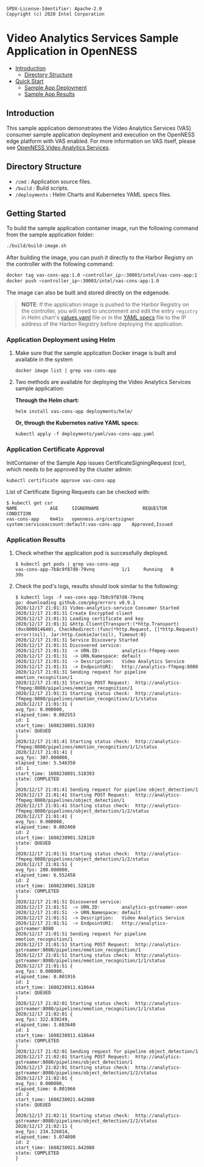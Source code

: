```text
SPDX-License-Identifier: Apache-2.0
Copyright (c) 2020 Intel Corporation
```

# Video Analytics Services Sample Application in OpenNESS

- [Introduction](#introduction)
  - [Directory Structure](#directory-structure)
- [Quick Start](#quick-start)
  - [Sample App Deployment](#sample-app-deployment)
  - [Sample App Results](#sample-app-results)

## Introduction

This sample application demonstrates the Video Analytics Services (VAS) consumer sample application deployment and execution on the OpenNESS edge platform with VAS enabled.
For more information on VAS itself, please see [OpenNESS Video Analytics Services](https://github.com/open-ness/specs/blob/master/doc/applications/openness_va_services.md).

## Directory Structure
- `/cmd` : Application source files.
- `/build` : Build scripts.
- `/deployments` : Helm Charts and Kubernetes YAML specs files.

## Getting Started
To build  the sample application container image, run the following command from the sample application folder:

```sh
./build/build-image.sh
```

After building the image, you can push it directly to the Harbor Registry on the controller with the following command:

```sh
docker tag vas-cons-app:1.0 <controller_ip>:30003/intel/vas-cons-app:1.0
docker push <controller_ip>:30003/intel/vas-cons-app:1.0
```

The image can also be built and stored directly on the edgenode.

> **NOTE**: If the application image is pushed to the Harbor Registry on the controller, you will need to uncomment and edit the entry `registry` in Helm chart's [values.yaml](./deployments/helm/values.yaml) file or in the [YAML specs](./deployments/yaml/vas-cons-app.yaml) file to the IP address of the Harbor Registry before deploying the application.

### Application Deployment using Helm

1. Make sure that the sample application Docker image is built and available in the system
    ```shell
    docker image list | grep vas-cons-app
    ```

2. Two methods are available for deploying the Video Analytics Services sample application:

    **Through the Helm chart:**
    ```shell
    helm install vas-cons-app deployments/helm/
    ```

    **Or, through the Kubernetes native YAML specs:**
    ```shell
    kubectl apply -f deployments/yaml/vas-cons-app.yaml
    ```

### Application Certificate Approval

InitContainer of the Sample App issues CertificateSigningRequest (csr), which needs to be approved by the cluster admin:

```shell
kubectl certificate approve vas-cons-app
```

List of Certificate Signing Requests can be checked with:

```shell
$ kubectl get csr
NAME            AGE     SIGNERNAME                REQUESTOR                                     CONDITION
vas-cons-app    6m41s   openness.org/certsigner   system:serviceaccount:default:vas-cons-app    Approved,Issued
```

### Application Results

1. Check whether the application pod is successfully deployed.
    ```shell
    $ kubectl get pods | grep vas-cons-app
    vas-cons-app-7b8c9f87d8-79vnq          1/1     Running   0          39s
    ```

2. Check the pod's logs, results should look similar to the following:
    ```shell
    $ kubectl logs -f vas-cons-app-7b8c9f87d8-79vnq
    go: downloading github.com/pkg/errors v0.9.1
    2020/12/17 21:01:31 Video-analytics-service Consumer Started
    2020/12/17 21:01:31 Create Encrypted client
    2020/12/17 21:01:31 Loading certificate and key
    2020/12/17 21:01:31 &http.Client{Transport:(*http.Transport)(0xc000014640), CheckRedirect:(func(*http.Request, []*http.Request) error)(nil), Jar:http.CookieJar(nil), Timeout:0}
    2020/12/17 21:01:31 Service Discovery Started
    2020/12/17 21:01:31 Discovered service:
    2020/12/17 21:01:31  -> URN.ID:        analytics-ffmpeg-xeon
    2020/12/17 21:01:31  -> URN.Namespace: default
    2020/12/17 21:01:31  -> Description:   Video Analytics Service
    2020/12/17 21:01:31  -> EndpointURI:   http://analytics-ffmpeg:8080
    2020/12/17 21:01:31 Sending request for pipeline emotion_recognition/1
    2020/12/17 21:01:31 Starting POST Request:  http://analytics-ffmpeg:8080/pipelines/emotion_recognition/1
    2020/12/17 21:01:31 Starting status check:  http://analytics-ffmpeg:8080/pipelines/emotion_recognition/1/1/status
    2020/12/17 21:01:31 {
    avg_fps: 0.000000,
    elapsed_time: 0.002553
    id: 1
    start_time: 1608238891.518393
    state: QUEUED
    }
    2020/12/17 21:01:41 Starting status check:  http://analytics-ffmpeg:8080/pipelines/emotion_recognition/1/1/status
    2020/12/17 21:01:41 {
    avg_fps: 307.000000,
    elapsed_time: 5.546350
    id: 1
    start_time: 1608238891.518393
    state: COMPLETED
    }
    2020/12/17 21:01:41 Sending request for pipeline object_detection/1
    2020/12/17 21:01:41 Starting POST Request:  http://analytics-ffmpeg:8080/pipelines/object_detection/1
    2020/12/17 21:01:41 Starting status check:  http://analytics-ffmpeg:8080/pipelines/object_detection/1/2/status
    2020/12/17 21:01:41 {
    avg_fps: 0.000000,
    elapsed_time: 0.002460
    id: 2
    start_time: 1608238901.528120
    state: QUEUED
    }
    2020/12/17 21:01:51 Starting status check:  http://analytics-ffmpeg:8080/pipelines/object_detection/1/2/status
    2020/12/17 21:01:51 {
    avg_fps: 200.000000,
    elapsed_time: 6.552458
    id: 2
    start_time: 1608238901.528120
    state: COMPLETED
    }
    2020/12/17 21:01:51 Discovered service:
    2020/12/17 21:01:51  -> URN.ID:        analytics-gstreamer-xeon
    2020/12/17 21:01:51  -> URN.Namespace: default
    2020/12/17 21:01:51  -> Description:   Video Analytics Service
    2020/12/17 21:01:51  -> EndpointURI:   http://analytics-gstreamer:8080
    2020/12/17 21:01:51 Sending request for pipeline emotion_recognition/1
    2020/12/17 21:01:51 Starting POST Request:  http://analytics-gstreamer:8080/pipelines/emotion_recognition/1
    2020/12/17 21:01:51 Starting status check:  http://analytics-gstreamer:8080/pipelines/emotion_recognition/1/1/status
    2020/12/17 21:01:51 {
    avg_fps: 0.000000,
    elapsed_time: 0.001916
    id: 1
    start_time: 1608238911.618644
    state: QUEUED
    }
    2020/12/17 21:02:01 Starting status check:  http://analytics-gstreamer:8080/pipelines/emotion_recognition/1/1/status
    2020/12/17 21:02:01 {
    avg_fps: 322.830249,
    elapsed_time: 3.683640
    id: 1
    start_time: 1608238911.618644
    state: COMPLETED
    }
    2020/12/17 21:02:01 Sending request for pipeline object_detection/1
    2020/12/17 21:02:01 Starting POST Request:  http://analytics-gstreamer:8080/pipelines/object_detection/1
    2020/12/17 21:02:01 Starting status check:  http://analytics-gstreamer:8080/pipelines/object_detection/1/2/status
    2020/12/17 21:02:01 {
    avg_fps: 0.000000,
    elapsed_time: 0.001966
    id: 2
    start_time: 1608238921.642088
    state: QUEUED
    }
    2020/12/17 21:02:11 Starting status check:  http://analytics-gstreamer:8080/pipelines/object_detection/1/2/status
    2020/12/17 21:02:11 {
    avg_fps: 234.326014,
    elapsed_time: 5.074890
    id: 2
    start_time: 1608238921.642088
    state: COMPLETED
    }
    ```
